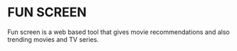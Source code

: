# FUN SCREEN

Fun screen is a web based tool that gives movie recommendations and also trending movies and TV series. 